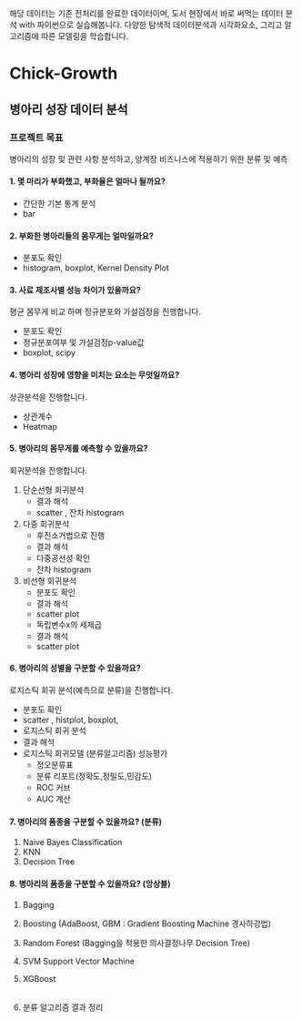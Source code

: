 해당 데이터는 기존 전처리를 완료한 데이터이며, 도서 현장에서 바로 써먹는 데이터 분석 with 파이썬으로 실습해봅니다.
다양한 탐색적 데이터분석과 시각화요소, 그리고 알고리즘에 따른 모델링을 학습합니다.

# Chick-Growth

## 병아리 성장 데이터 분석

### 프로젝트 목표
병아리의 성장 및 관련 사항 분석하고, 양계장 비즈니스에 적용하기 위한 분류 및 예측


#### 1. 몇 마리가 부화했고, 부화율은 얼마나 될까요?
- 간단한 기본 통계 분석
- bar

#### 2. 부화한 병아리들의 몸무게는 얼마일까요?
- 분포도 확인
- histogram, boxplot, Kernel Density Plot

#### 3. 사료 제조사별 성능 차이가 있을까요?
평균 몸무게 비교 하며 정규분포와 가설검정을 진행합니다. <br>
- 분포도 확인
- 정규분포여부 및 가설검정p-value값 
- boxplot, scipy

#### 4. 병아리 성장에 영향을 미치는 요소는 무엇일까요? 
상관분석을 진행합니다.<br>
- 상관계수
- Heatmap

#### 5. 병아리의 몸무게를 예측할 수 있을까요?
회귀분석을 진행합니다. <br>
1) 단순선형 회귀분석<br>
   - 결과 해석 
   - scatter , 잔차 histogram 
2) 다중 회귀분석 <br>
   - 후진소거법으로 진행 
   - 결과 해석
   - 다중공선성 확인
   - 잔차 histogram
3) 비선형 회귀분석 <br>
   - 분포도 확인 
   - 결과 해석
   - scatter plot 
   - 독립변수x의 세제곱
   - 결과 해석
   - scatter plot

#### 6. 병아리의 성별을 구분할 수 있을까요? 
로지스틱 회귀 분석(예측으로 분류)을 진행합니다. 
- 분포도 확인 
- scatter , histplot, boxplot, 
- 로지스틱 회귀 분석 
- 결과 해석
- 로지스틱 회귀모델 (분류알고리즘) 성능평가
   - 정오분류표 
   - 분류 리포트(정확도,정밀도,민감도)
   - ROC 커브 
   - AUC 계산 

#### 7. 병아리의 품종을 구분할 수 있을까요? (분류) 
1. Naive Bayes Classification
2. KNN
3. Decision Tree<br>

#### 8. 병아리의 품종을 구분할 수 있을까요? (앙상블)
1. Bagging
2. Boosting (AdaBoost, GBM : Gradient Boosting Machine 경사하강법)
3. Random Forest (Bagging을 적용한 의사결정나무 Decision Tree)
4. SVM Support Vector Machine
5. XGBoost <br><br>

6. 분류 알고리즘 결과 정리 